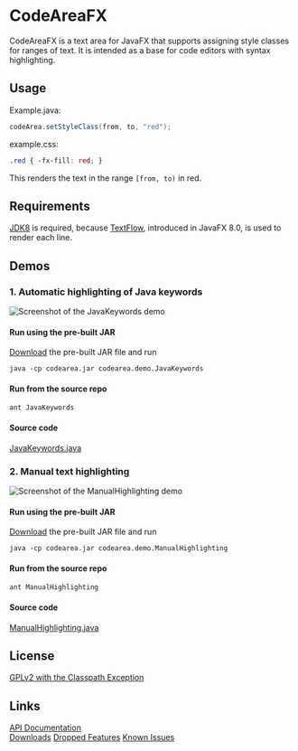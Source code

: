 CodeAreaFX
==========

CodeAreaFX is a text area for JavaFX that supports assigning style classes for ranges of text. It is intended as a base for code editors with syntax highlighting.


Usage
-----

Example.java:

```java
codeArea.setStyleClass(from, to, "red");
```

example.css:

```css
.red { -fx-fill: red; }
```

This renders the text in the range `[from, to)` in red.


Requirements
------------

[JDK8](https://jdk8.java.net/download.html) is required, because [TextFlow](http://download.java.net/jdk8/jfxdocs/javafx/scene/text/TextFlow.html), introduced in JavaFX 8.0, is used to render each line.


Demos
-----

### 1. Automatic highlighting of Java keywords

![Screenshot of the JavaKeywords demo](https://googledrive.com/host/0B4a5AnNnZhkbYlVlbVprYnhPdVk/java-keywords.png)

#### Run using the pre-built JAR

[Download](https://googledrive.com/host/0B4a5AnNnZhkbZ3dRam5ONHJGOHM/downloads/) the pre-built JAR file and run

    java -cp codearea.jar codearea.demo.JavaKeywords

#### Run from the source repo

    ant JavaKeywords

#### Source code

[JavaKeywords.java](https://github.com/TomasMikula/CodeAreaFX/blob/master/src/demo/codearea/demo/JavaKeywords.java)


### 2. Manual text highlighting

![Screenshot of the ManualHighlighting demo](https://googledrive.com/host/0B4a5AnNnZhkbYlVlbVprYnhPdVk/manual-highlighting.png)

#### Run using the pre-built JAR
[Download](https://googledrive.com/host/0B4a5AnNnZhkbZ3dRam5ONHJGOHM/downloads/) the pre-built JAR file and run

    java -cp codearea.jar codearea.demo.ManualHighlighting

#### Run from the source repo

    ant ManualHighlighting

#### Source code

[ManualHighlighting.java](https://github.com/TomasMikula/CodeAreaFX/blob/master/src/demo/codearea/demo/ManualHighlighting.java)


License
-------

[GPLv2 with the Classpath Exception](http://openjdk.java.net/legal/gplv2+ce.html)


Links
-----

[API Documentation](http://tomasmikula.github.io/CodeAreaFX/)  
[Downloads](https://googledrive.com/host/0B4a5AnNnZhkbZ3dRam5ONHJGOHM/downloads/)
[Dropped Features](https://github.com/TomasMikula/CodeAreaFX/wiki/Dropped-Features)
[Known Issues](https://github.com/TomasMikula/CodeAreaFX/wiki/Known-Issues)
